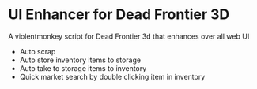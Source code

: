 # UI Enhancer for Dead Frontier 3D
A violentmonkey script for Dead Frontier 3d that enhances over all web UI
-   Auto scrap
-   Auto store inventory items to storage
-   Auto take to storage items to inventory
-   Quick market search by double clicking item in inventory
